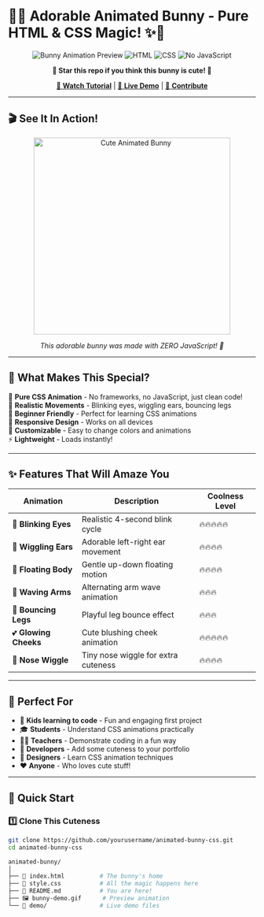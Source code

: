 # 🐰✨ Adorable Animated Bunny - Pure HTML & CSS Magic! ✨🐰

<div align="center">

![Bunny Animation Preview](https://img.shields.io/badge/CSS-Animation-pink?style=for-the-badge&logo=css3&logoColor=white)
![HTML](https://img.shields.io/badge/HTML5-E34F26?style=for-the-badge&logo=html5&logoColor=white)
![CSS](https://img.shields.io/badge/CSS3-1572B6?style=for-the-badge&logo=css3&logoColor=white)
![No JavaScript](https://img.shields.io/badge/No%20JavaScript-Needed-green?style=for-the-badge)

**🌟 Star this repo if you think this bunny is cute! 🌟**

[🔴 **Watch Tutorial**](https://youtube.com/@search4code) | [📱 **Live Demo**](#) | [💖 **Contribute**](#contributing)

</div>

---

## 🎬 **See It In Action!**

<!-- Add your bunny GIF/video here -->
<div align="center">
  <img src="bunny-demo.gif" alt="Cute Animated Bunny" width="400"/>
  
  *This adorable bunny was made with ZERO JavaScript! 🤯*
</div>

---

## 🚀 **What Makes This Special?**

🎯 **Pure CSS Animation** - No frameworks, no JavaScript, just clean code!  
🐰 **Realistic Movements** - Blinking eyes, wiggling ears, bouncing legs  
💖 **Beginner Friendly** - Perfect for learning CSS animations  
📱 **Responsive Design** - Works on all devices  
🎨 **Customizable** - Easy to change colors and animations  
⚡ **Lightweight** - Loads instantly!  

---

## ✨ **Features That Will Amaze You**

| Animation | Description | Coolness Level |
|-----------|-------------|----------------|
| 👀 **Blinking Eyes** | Realistic 4-second blink cycle | 🔥🔥🔥🔥🔥 |
| 🐰 **Wiggling Ears** | Adorable left-right ear movement | 🔥🔥🔥🔥 |
| 🌊 **Floating Body** | Gentle up-down floating motion | 🔥🔥🔥🔥 |
| 👋 **Waving Arms** | Alternating arm wave animation | 🔥🔥🔥 |
| 🦘 **Bouncing Legs** | Playful leg bounce effect | 🔥🔥🔥 |
| 💕 **Glowing Cheeks** | Cute blushing cheek animation | 🔥🔥🔥🔥🔥 |
| 👃 **Nose Wiggle** | Tiny nose wiggle for extra cuteness | 🔥🔥🔥🔥 |

---

## 🎯 **Perfect For**

- 👶 **Kids learning to code** - Fun and engaging first project
- 🎓 **Students** - Understand CSS animations practically  
- 👨‍🏫 **Teachers** - Demonstrate coding in a fun way
- 💼 **Developers** - Add some cuteness to your portfolio
- 🎨 **Designers** - Learn CSS animation techniques
- ❤️ **Anyone** - Who loves cute stuff!

---

## 🚀 **Quick Start**

### 1️⃣ Clone This Cuteness
```bash
git clone https://github.com/yourusername/animated-bunny-css.git
cd animated-bunny-css
```

```bash
animated-bunny/
│
├── 📄 index.html          # The bunny's home
├── 🎨 style.css           # All the magic happens here
├── 📖 README.md           # You are here!
├── 🖼️ bunny-demo.gif      # Preview animation
└── 📱 demo/               # Live demo files
